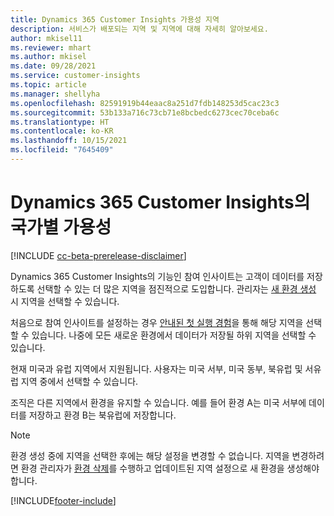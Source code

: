 ```yaml
---
title: Dynamics 365 Customer Insights 가용성 지역
description: 서비스가 배포되는 지역 및 지역에 대해 자세히 알아보세요.
author: mkisel11
ms.reviewer: mhart
ms.author: mkisel
ms.date: 09/28/2021
ms.service: customer-insights
ms.topic: article
ms.manager: shellyha
ms.openlocfilehash: 82591919b44eaac8a251d7fdb148253d5cac23c3
ms.sourcegitcommit: 53b133a716c73cb71e8bcbedc6273cec70ceba6c
ms.translationtype: HT
ms.contentlocale: ko-KR
ms.lasthandoff: 10/15/2021
ms.locfileid: "7645409"
---
```

# <a name="regional-availability-for-dynamics-365-customer-insights"></a>Dynamics 365 Customer Insights의 국가별 가용성

[!INCLUDE [cc-beta-prerelease-disclaimer](includes/cc-beta-prerelease-disclaimer.md)]

Dynamics 365 Customer Insights의 기능인 참여 인사이트는 고객이 데이터를 저장하도록 선택할 수 있는 더 많은 지역을 점진적으로 도입합니다. 관리자는 [새 환경 생성](create-new-environment.md) 시 지역을 선택할 수 있습니다. 

처음으로 참여 인사이트를 설정하는 경우 [안내된 첫 실행 경험](quickstart.md)을 통해 해당 지역을 선택할 수 있습니다. 나중에 모든 새로운 환경에서 데이터가 저장될 하위 지역을 선택할 수 있습니다.

현재 미국과 유럽 지역에서 지원됩니다. 사용자는 미국 서부, 미국 동부, 북유럽 및 서유럽 지역 중에서 선택할 수 있습니다.

조직은 다른 지역에서 환경을 유지할 수 있습니다. 예를 들어 환경 A는 미국 서부에 데이터를 저장하고 환경 B는 북유럽에 저장합니다.

> [!NOTE]
> 환경 생성 중에 지역을 선택한 후에는 해당 설정을 변경할 수 없습니다. 지역을 변경하려면 환경 관리자가 [환경 삭제](manage-environments-workspaces.md#delete-an-environment)를 수행하고 업데이트된 지역 설정으로 새 환경을 생성해야 합니다.


[!INCLUDE[footer-include](../includes/footer-banner.md)]
